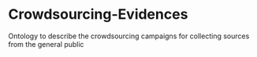 # Crowdsourcing-Evidences
Ontology to describe the crowdsourcing campaigns for collecting sources from the general public
